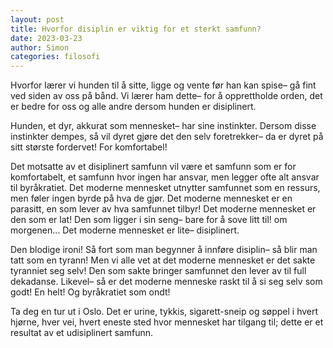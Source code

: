 ```yaml
---
layout: post 
title: Hvorfor disiplin er viktig for et sterkt samfunn?
date: 2023-03-23
author: Simon
categories: filosofi
---
```

Hvorfor lærer vi hunden til å sitte, ligge og vente før han kan spise– gå fint ved siden av oss på bånd. Vi lærer ham dette– for å opprettholde orden, det er bedre for oss og alle andre dersom hunden er disiplinert.

Hunden, et dyr, akkurat som mennesket– har sine instinkter. Dersom disse instinkter dempes, så vil dyret gjøre det den selv foretrekker– da er dyret på sitt største fordervet! For komfortabel!

Det motsatte av et disiplinert samfunn vil være et samfunn som er for komfortabelt, et samfunn hvor ingen har ansvar, men legger ofte alt ansvar til byråkratiet. Det moderne mennesket utnytter samfunnet som en ressurs, men føler ingen byrde på hva de gjør. Det moderne mennesket er en parasitt, en som lever av hva samfunnet tilbyr! Det moderne mennesket er den som er lat! Den som ligger i sin seng– bare for å sove litt til! om morgenen... Det moderne mennesket er lite– disiplinert. 

Den blodige ironi! Så fort som man begynner å innføre disiplin– så blir man tatt som en tyrann! Men vi alle vet at det moderne mennesket er det sakte tyranniet seg selv! Den som sakte bringer samfunnet den lever av til full dekadanse. Likevel– så er det moderne menneske raskt til å si seg selv som godt! En helt! Og byråkratiet som ondt!

Ta deg en tur ut i Oslo. Det er urine, tykkis, sigarett-sneip og søppel i hvert hjørne, hver vei, hvert eneste sted hvor mennesket har tilgang til; dette er et resultat av et udisiplinert samfunn. 